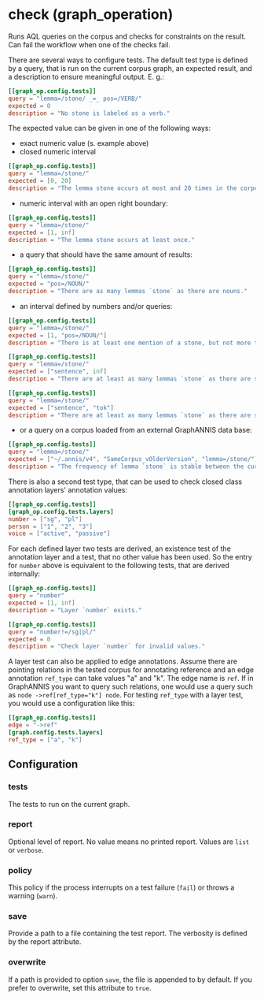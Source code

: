 # check (graph_operation)

Runs AQL queries on the corpus and checks for constraints on the result.
Can fail the workflow when one of the checks fail.

There are several ways to configure tests. The default test type is defined
by a query, that is run on the current corpus graph, an expected result, and
a description to ensure meaningful output. E. g.:

```toml
[[graph_op.config.tests]]
query = "lemma=/stone/ _=_ pos=/VERB/"
expected = 0
description = "No stone is labeled as a verb."
```

The expected value can be given in one of the following ways:

+ exact numeric value (s. example above)
+ closed numeric interval

```toml
[[graph_op.config.tests]]
query = "lemma=/stone/"
expected = [0, 20]
description = "The lemma stone occurs at most and 20 times in the corpus"
```

+ numeric interval with an open right boundary:

```toml
[[graph_op.config.tests]]
query = "lemma=/stone/"
expected = [1, inf]
description = "The lemma stone occurs at least once."
```

+ a query that should have the same amount of results:

```toml
[[graph_op.config.tests]]
query = "lemma=/stone/"
expected = "pos=/NOUN/"
description = "There are as many lemmas `stone` as there are nouns."
```

+ an interval defined by numbers and/or queries:

```toml
[[graph_op.config.tests]]
query = "lemma=/stone/"
expected = [1, "pos=/NOUN/"]
description = "There is at least one mention of a stone, but not more than there are nouns."
```

```toml
[[graph_op.config.tests]]
query = "lemma=/stone/"
expected = ["sentence", inf]
description = "There are at least as many lemmas `stone` as there are sentences."
```

```toml
[[graph_op.config.tests]]
query = "lemma=/stone/"
expected = ["sentence", "tok"]
description = "There are at least as many lemmas `stone` as there are sentences, at most as there are tokens."
```

+ or a query on a corpus loaded from an external GraphANNIS data base:

```toml
[[graph_op.config.tests]]
query = "lemma=/stone/"
expected = ["~/.annis/v4", "SameCorpus_vOlderVersion", "lemma=/stone/"]
description = "The frequency of lemma `stone` is stable between the current graph and the previous version."
```

There is also a second test type, that can be used to check closed class annotation layers' annotation values:

```toml
[[graph_op.config.tests]]
[graph_op.config.tests.layers]
number = ["sg", "pl"]
person = ["1", "2", "3"]
voice = ["active", "passive"]
```

For each defined layer two tests are derived, an existence test of the annotation
layer and a test, that no other value has been used. So the entry for `number`
above is equivalent to the following tests, that are derived internally:

```toml
[[graph_op.config.tests]]
query = "number"
expected = [1, inf]
description = "Layer `number` exists."

[[graph_op.config.tests]]
query = "number!=/sg|pl/"
expected = 0
description = "Check layer `number` for invalid values."
```

A layer test can also be applied to edge annotations. Assume there are
pointing relations in the tested corpus for annotating reference and
an edge annotation `ref_type` can take values "a" and "k". The edge
name is `ref`. If in GraphANNIS you want to query such relations, one
would use a query such as `node ->ref[ref_type="k"] node`. For testing
`ref_type` with a layer test, you would use a configuration like this:

```toml
[[graph_op.config.tests]]
edge = "->ref"
[graph.config.tests.layers]
ref_type = ["a", "k"]
```


## Configuration

###  tests

The tests to run on the current graph.

###  report

Optional level of report. No value means no printed report. Values are `list` or `verbose`.

###  policy

This policy if the process interrupts on a test failure (`fail`) or throws a warning (`warn`).

###  save

Provide a path to a file containing the test report. The verbosity is defined by the report attribute.

###  overwrite

If a path is provided to option `save`, the file is appended to by default. If you prefer to overwrite,
set this attribute to `true`.

